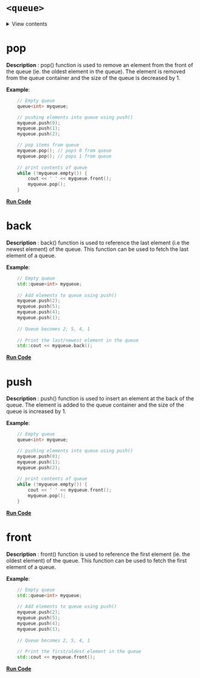 # ``<queue>``
  
<details>
<summary>View contents</summary>
<ol>
    <li><a href="#pop"><code>pop</code></a></li>
    <li><a href="#back"><code>back</code></a></li>
    <li><a href="#push"><code>push</code></a></li>
    <li><a href="#size-queue"><code>size</code></a></li>
    <li><a href="#swap-queue"><code>swap</code></a></li>
    <li><a href="#empty-queue"><code>empty</code></a></li>
    <li><a href="#front"><code>front</code></a></li>
    <li><a href="#emplace-queue"><code>emplace</code></a></li>
    <li><a href="#queue"><code>queue</code></a></li>
    <li><a href="#~queue"><code>~queue</code></a>
</ol>
</details>

# pop
**Description** : pop() function is used to remove an element from the front of the queue (ie. the oldest element in the queue). The element is removed from the queue container and the size of the queue is decreased by 1.

**Example**:
```cpp
    // Empty queue
    queue<int> myqueue; 

    // pushing elements into queue using push()
    myqueue.push(0); 
    myqueue.push(1); 
    myqueue.push(2); 

    // pop items from queue
    myqueue.pop(); // pops 0 from queue
    myqueue.pop(); // pops 1 from queue
  
    // print contents of queue
    while (!myqueue.empty()) { 
        cout << ' ' << myqueue.front(); 
        myqueue.pop(); 
    } 
```
**[Run Code](https://rextester.com/XACN77371)**

# back
**Description** : back() function is used to reference the last element (i.e the newest element) of the queue. This function can be used to fetch the last element of a queue.

**Example**:
```cpp
    // Empty queue
    std::queue<int> myqueue;
    
    // Add elements to queue using push()
    myqueue.push(2);
    myqueue.push(5);
    myqueue.push(4);
    myqueue.push(1);
    
    // Queue becomes 2, 5, 4, 1
    
    // Print the last/newest element in the queue
    std::cout << myqueue.back();
```
**[Run Code](https://rextester.com/MJAK44967)**

# push
**Description** : push() function is used to insert an element at the back of the queue. The element is added to the queue container and the size of the queue is increased by 1.

**Example**:
```cpp
    // Empty queue
    queue<int> myqueue; 

    // pushing elements into queue using push()
    myqueue.push(0); 
    myqueue.push(1); 
    myqueue.push(2); 
  
    // print contents of queue
    while (!myqueue.empty()) { 
        cout << ' ' << myqueue.front(); 
        myqueue.pop(); 
    } 
```
**[Run Code](https://rextester.com/OEC31098)**

# front
**Description** : front() function is used to reference the first element (ie. the oldest element) of the queue. This function can be used to fetch the first element of a queue.

**Example**:
```cpp
    // Empty queue
    std::queue<int> myqueue;
    
    // Add elements to queue using push()
    myqueue.push(2);
    myqueue.push(5);
    myqueue.push(4);
    myqueue.push(1);
    
    // Queue becomes 2, 5, 4, 1
    
    // Print the first/oldest element in the queue
    std::cout << myqueue.front();
```
**[Run Code](https://rextester.com/NHSYM95891)**
